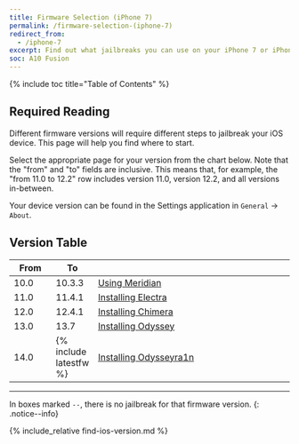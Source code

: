 ```yaml
---
title: Firmware Selection (iPhone 7)
permalink: /firmware-selection-(iphone-7)
redirect_from:
  - /iphone-7
excerpt: Find out what jailbreaks you can use on your iPhone 7 or iPhone 7 Plus
soc: A10 Fusion
---
```


{% include toc title="Table of Contents" %}

## Required Reading

Different firmware versions will require different steps to jailbreak your iOS device. This page will help you find where to start.

Select the appropriate page for your version from the chart below. Note that the "from" and "to" fields are inclusive. This means that, for example, the "from 11.0 to 12.2" row includes version 11.0, version 12.2, and all versions in-between.

Your device version can be found in the Settings application in `General` -> `About`.

## Version Table

<table class="version_table">
  <colgroup>
    <col span="1" style="width: 15%;">
    <col span="1" style="width: 15%;">
    <col span="1" style="width: 70%;">
  </colgroup>
  <thead>
    <tr>
      <th>From</th>
      <th>To</th>
      <th></th>
    </tr>
  </thead>
  <tbody>
    <tr>
      <td>10.0</td>
      <td>10.3.3</td>
      <td><a href="using-meridian">Using Meridian</a></td>
    </tr>
    <tr>
      <td>11.0</td>
      <td>11.4.1</td>
      <td><a href="installing-electra">Installing Electra</a></td>
    </tr>
    <tr>
      <td>12.0</td>
      <td>12.4.1</td>
      <td><a href="installing-chimera">Installing Chimera</a></td>
    </tr>
    <tr>
      <td>13.0</td>
      <td>13.7</td>
      <td><a href="installing-odyssey">Installing Odyssey</a></td>
    </tr>
    <tr>
      <td>14.0</td>
      <td>{% include latestfw %}</td>
      <td><a href="installing-odysseyra1n">Installing Odysseyra1n</a></td>
     </tr>
  </tbody>

</table>

---

In boxes marked `--`, there is no jailbreak for that firmware version.
{: .notice--info}

{% include_relative find-ios-version.md %}
